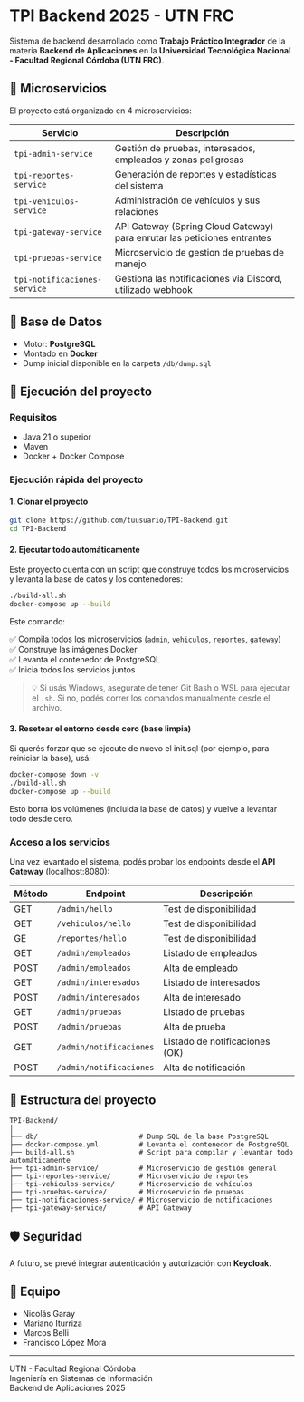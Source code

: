 # TPI Backend 2025 - UTN FRC

Sistema de backend desarrollado como **Trabajo Práctico Integrador** de la materia **Backend de Aplicaciones** en la **Universidad Tecnológica Nacional - Facultad Regional Córdoba (UTN FRC)**.

## 🧩 Microservicios

El proyecto está organizado en 4 microservicios:

| Servicio              | Descripción                                                                 |
|-----------------------|------------------------------------------------------------------------------|
| `tpi-admin-service`   | Gestión de pruebas, interesados, empleados y zonas peligrosas               |
| `tpi-reportes-service`| Generación de reportes y estadísticas del sistema                           |
| `tpi-vehiculos-service`| Administración de vehículos y sus relaciones                               |
| `tpi-gateway-service` | API Gateway (Spring Cloud Gateway) para enrutar las peticiones entrantes    |
| `tpi-pruebas-service` | Microservicio de gestion de pruebas de manejo                               |
| `tpi-notificaciones-service` | Gestiona las notificaciones via Discord, utilizado webhook           |


## 🐘 Base de Datos

- Motor: **PostgreSQL**
- Montado en **Docker**
- Dump inicial disponible en la carpeta `/db/dump.sql`

## 🚀 Ejecución del proyecto

### Requisitos

- Java 21 o superior
- Maven
- Docker + Docker Compose

### Ejecución rápida del proyecto

#### 1. Clonar el proyecto

```bash
git clone https://github.com/tuusuario/TPI-Backend.git
cd TPI-Backend
```

#### 2. Ejecutar todo automáticamente

Este proyecto cuenta con un script que construye todos los microservicios y levanta la base de datos y los contenedores:

```bash
./build-all.sh
docker-compose up --build
```

Este comando:

✅ Compila todos los microservicios (`admin`, `vehiculos`, `reportes`, `gateway`)  
✅ Construye las imágenes Docker  
✅ Levanta el contenedor de PostgreSQL  
✅ Inicia todos los servicios juntos

> 💡 Si usás Windows, asegurate de tener Git Bash o WSL para ejecutar el `.sh`. Si no, podés correr los comandos manualmente desde el archivo.


#### 3. Resetear el entorno desde cero (base limpia)

Si querés forzar que se ejecute de nuevo el init.sql (por ejemplo, para reiniciar la base), usá:

```bash
docker-compose down -v
./build-all.sh
docker-compose up --build
```

Esto borra los volúmenes (incluida la base de datos) y vuelve a levantar todo desde cero.

### Acceso a los servicios

Una vez levantado el sistema, podés probar los endpoints desde el **API Gateway** (localhost:8080):

| Método | Endpoint                | Descripción                    |
|--------|-------------------------|--------------------------------|
| GET    | `/admin/hello`          | Test de disponibilidad         |
| GET    | `/vehiculos/hello`      | Test de disponibilidad         |
| GE     | `/reportes/hello`       | Test de disponibilidad         |
| GET    | `/admin/empleados`      | Listado de empleados           |
| POST   | `/admin/empleados`      | Alta de empleado               |
| GET    | `/admin/interesados`    | Listado de interesados         |
| POST   | `/admin/interesados`    | Alta de interesado             |
| GET    | `/admin/pruebas`        | Listado de pruebas             |
| POST   | `/admin/pruebas`        | Alta de prueba                 |
| GET    | `/admin/notificaciones` | Listado de notificaciones (OK) |
| POST   | `/admin/notificaciones` | Alta de notificación           |



## 📁 Estructura del proyecto

```
TPI-Backend/
│
├── db/                         # Dump SQL de la base PostgreSQL
├── docker-compose.yml          # Levanta el contenedor de PostgreSQL
├── build-all.sh                # Script para compilar y levantar todo automáticamente
├── tpi-admin-service/          # Microservicio de gestión general
├── tpi-reportes-service/       # Microservicio de reportes
├── tpi-vehiculos-service/      # Microservicio de vehículos
├── tpi-pruebas-service/        # Microservicio de pruebas
├── tpi-notificaciones-service/ # Microservicio de notificaciones
├── tpi-gateway-service/        # API Gateway
```

## 🛡 Seguridad

A futuro, se prevé integrar autenticación y autorización con **Keycloak**.

## 👥 Equipo

- Nicolás Garay
- Mariano Iturriza
- Marcos Belli
- Francisco López Mora

---

UTN - Facultad Regional Córdoba  
Ingeniería en Sistemas de Información  
Backend de Aplicaciones 2025
